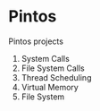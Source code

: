 # Pintos
Pintos projects

1. System Calls
2. File System Calls
3. Thread Scheduling
4. Virtual Memory
5. File System
